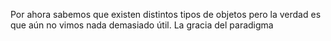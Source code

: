 Por ahora sabemos que existen distintos tipos de objetos pero la verdad es que aún no vimos nada demasiado útil. La gracia del paradigma 